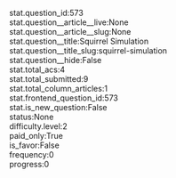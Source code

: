 stat.question_id:573  
stat.question__article__live:None  
stat.question__article__slug:None  
stat.question__title:Squirrel Simulation  
stat.question__title_slug:squirrel-simulation  
stat.question__hide:False  
stat.total_acs:4  
stat.total_submitted:9  
stat.total_column_articles:1  
stat.frontend_question_id:573  
stat.is_new_question:False  
status:None  
difficulty.level:2  
paid_only:True  
is_favor:False  
frequency:0  
progress:0  
